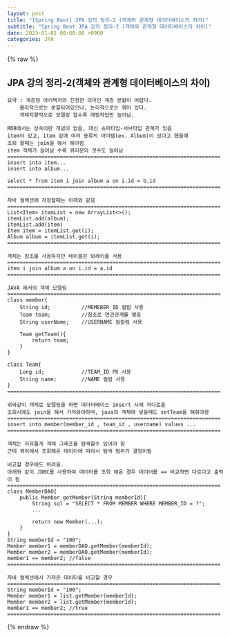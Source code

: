 ```yaml
---
layout: post
title: "[Spring Boot] JPA 강의 정리-2 (객체와 관계형 데이터베이스의 차이)"
subtitle: "Spring Boot JPA 강의 정리-2 (객체와 관계형 데이터베이스의 차이)"
date: 2023-01-01 00:00:00 +0900
categories: JPA
---
```

{% raw %}
## JPA 강의 정리-2(객체와 관계형 데이터베이스의 차이)  
  
	요약 : 계층형 아키텍처의 진정한 의미인 계층 분할이 어렵다.  
		물리적으로는 분할되어있으나, 논리적으로는 엮어 있다.  
		객체지향적으로 모델링 할수록 매핑작업만 늘어남.  
  
	RDB에서는 상속이란 개념이 없음, 대신 슈퍼타입-서브타입 관계가 있음  
	item이 있고, item 밑에 여러 종류의 아이템(ex. Album)이 있다고 했을때  
	조회 할때는 join을 해서 해야함  
	item 객체가 늘어날 수록 쿼리문의 갯수도 늘어남  
	=====================================================================  
	insert into item...  
	insert into album...  
  
	select * from item i join album a on i.id = b.id  
	=====================================================================  
  
	자바 컬렉션에 저장할때는 아래와 같음  
	=====================================================================  
	List<Item> itemList = new ArrayList<>();  
	itemList.add(album);  
	itemList.add(item)  
	Item item = itemList.get(i);  
	Album album = itemList.get(i);  
	=====================================================================  
  
	객체는 참조를 사용하지만 테이블은 외래키를 사용  
	=====================================================================  
	item i join album a on i.id = a.id  
	=====================================================================  
  
	JAVA 에서의 객체 모델링  
	=====================================================================  
	class member{  
		String id;			//MEMEBER_ID 컬럼 사용  
		Team team;			//참조로 연관관계를 맺음  
		String userName;	//USERNAME 컬컬럼 사용  
  
		Team getTeam(){  
			return team;  
		}  
	}  
  
	class Team{  
		Long id;			//TEAM_ID PK 사용  
		String name;		//NAME 컬럼 사용  
	}  
	=====================================================================  
  
	위와같이 객체로 모델링을 하면 데이터베이스 insert 시에 까다로움  
	조회시에도 join을 해서 가져와야하며, java의 객체에 넣을때도 setTeam을 해줘야함  
	=====================================================================  
	insert into member(member_id , team_id , username) values ...  
	=====================================================================  
  
	객체는 자유롭게 객체 그래프를 탐색할수 있어야 함  
	근데 쿼리에서 조회해온 데이터에 따라서 탐색 범위가 결정이됨  
  
	비교할 경우에도 어려움.  
	아래와 같이 JDBC를 사용하여 데이터를 조회 해온 경우 데이터를 == 비교하면 다르다고 출력이 됨  
	=====================================================================  
	class MemberDAO{  
		public Member getMember(String memberId){  
			String sql = "SELECT * FROM MEMBER WHERE MEMBER_ID = ?";  
			...  
  
			return new Member(...);  
		}  
	}  
	String memberId = "100";  
	Member member1 = memberDAO.getMember(memberId);  
	Member member2 = memberDAO.getMember(memberId);  
	member1 == member2; //false  
	=====================================================================  
  
	자바 컬렉션에서 가져온 데이터를 비교할 경우  
	=====================================================================  
	String memberId = "100";  
	Member member1 = list.getMember(memberId);  
	Member member2 = list.getMember(memberId);  
	member1 == member2; //true  
	=====================================================================  
  

{% endraw %}
